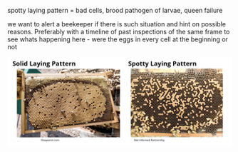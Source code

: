 spotty laying pattern = bad cells, brood pathogen of larvae, queen failure

we want to alert a beekeeper if there is such situation and hint on possible reasons. Preferably with a timeline of past inspections of the same frame to see whats happening here - were the eggs in every cell at the beginning or not


![](../../../../img/276715849-0282c88d-c78f-45c2-8850-35fa7cad0797.png)